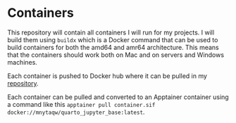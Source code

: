 # Containers

This repository will contain all containers I will run for my projects. I will build them using `buildx` which is a Docker command that can be used to build containers for both the amd64 and amr64 architecture. This means that the containers should work both on Mac and on servers and Windows machines.

Each container is pushed to Docker hub where it can be pulled in my [repository](https://hub.docker.com/repositories/mnytaqw).

Each container can be pulled and converted to an Apptainer container using a command like this `apptainer pull container.sif docker://mnytaqw/quarto_jupyter_base:latest`.
